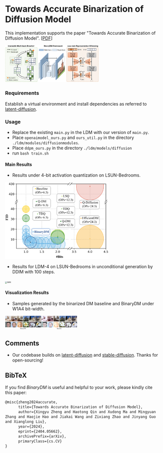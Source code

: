 # Towards Accurate Binarization of Diffusion Model

This implementation supports the paper "Towards Accurate Binarization of Diffusion Model". [[PDF](https://arxiv.org/abs/2404.05662)]

<img src="imgs/main.png" alt="main" style="zoom: 30%;" />

### Requirements

Establish a virtual environment and install dependencies as referred to [latent-diffusion](https://github.com/CompVis/latent-diffusion).

### Usage

- Replace the existing `main.py` in the LDM with our version of `main.py`.
- Place `openaimodel_ours.py` and `ours_util.py` in the directory `./ldm/modules/diffusionmodules`.
- Place `ddpm_ours.py` in the directory  `./ldm/models/diffusion`
- run `bash train.sh`

#### Main Results

- Results under 4-bit activation quantization on LSUN-Bedrooms.

<img src="imgs/a4.png" alt="results" style="zoom: 33%;" />

- Results for LDM-4 on LSUN-Bedrooms in unconditional generation by DDIM with 100 steps.

<img src="C:\Users\Zheng Xingyu\Desktop\BinaryDM-1\imgs\table.png" alt="table" style="zoom: 40%;" />

#### Visualization Results

- Samples generated by the binarized DM baseline and BinaryDM under W1A4 bit-width.

<img src="imgs/samples.png" alt="samples" style="zoom: 23%;" />

## Comments

- Our codebase builds on [latent-diffusion](https://github.com/CompVis/latent-diffusion) and [stable-diffusion](https://github.com/CompVis/stable-diffusion). Thanks for open-sourcing!

## BibTeX

If you find *BinaryDM* is useful and helpful to your work, please kindly cite this paper:

```
@misc{zheng2024accurate,
      title={Towards Accurate Binarization of Diffusion Model}, 
      author={Xingyu Zheng and Haotong Qin and Xudong Ma and Mingyuan Zhang and Haojie Hao and Jiakai Wang and Zixiang Zhao and Jinyang Guo and Xianglong Liu},
      year={2024},
      eprint={2404.05662},
      archivePrefix={arXiv},
      primaryClass={cs.CV}
}
```

